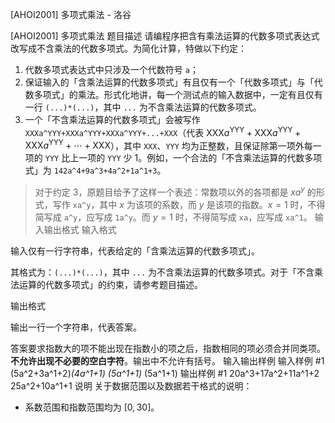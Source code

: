 



[AHOI2001] 多项式乘法 - 洛谷














[AHOI2001] 多项式乘法
题目描述
请编程序把含有乘法运算的代数多项式表达式改写成不含乘法的代数多项式。为简化计算，特做以下约定：

1. 代数多项式表达式中只涉及一个代数符号 `a`；
2. 保证输入的「含乘法运算的代数多项式」有且仅有一个「代数多项式」与「代数多项式」的乘法。形式化地讲，每一个测试点的输入数据中，一定有且仅有一行 `(...)*(...)`，其中 `...` 为不含乘法运算的代数多项式。
3. 一个「不含乘法运算的代数多项式」会被写作 `XXXa^YYY+XXXa^YYY+XXXa^YYY+...+XXX`（代表 $\text{XXX}a ^ \text{YYY} + \text{XXX}a ^ \text{YYY} + \text{XXX}a ^ \text{YYY} + \cdots + \text{XXX}$），其中 `XXX`、`YYY` 均为正整数，且保证除第一项外每一项的 `YYY` 比上一项的 `YYY` 少 $1$。例如，一个合法的「不含乘法运算的代数多项式」为 `142a^4+9a^3+4a^2+1a^1+3`。

> 对于约定 3，原题目给予了这样一个表述：常数项以外的各项都是 $xa^y$ 的形式，写作 `xa^y`，其中 $x$ 为该项的系数，而 $y$ 是该项的指数。$x = 1$ 时，不得简写成 `a^y`，应写成 `1a^y`。而 $y = 1$ 时，不得简写成 `xa`，应写成 `xa^1`。
输入输出格式
输入格式

输入仅有一行字符串，代表给定的「含乘法运算的代数多项式」。

其格式为：`(...)*(...)`，其中 `...` 为不含乘法运算的代数多项式。对于「不含乘法运算的代数多项式」的约束，请参考题目描述。

输出格式

输出一行一个字符串，代表答案。

答案要求指数大的项不能出现在指数小的项之后，指数相同的项必须合并同类项。**不允许出现不必要的空白字符**。输出中不允许有括号。
输入输出样例
输入样例 #1
(5a^2+3a^1+2)*(4a^1+1)
(5a^1+1)* (5a^1+1)
输出样例 #1
20a^3+17a^2+11a^1+2
25a^2+10a^1+1
说明
关于数据范围以及数据若干格式的说明：

* 系数范围和指数范围均为 $[0,30]$。






